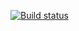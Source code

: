 [![Build status](https://ci.appveyor.com/api/projects/status/stn3edl21c09t5dk?svg=true)](https://ci.appveyor.com/project/Sheldon30/testapi)
